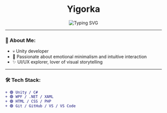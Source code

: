 <h1 align="center">Yigorka</h1>

<p align="center">
  <img src="https://readme-typing-svg.demolab.com?font=Fira+Code&pause=1000&color=0AFF00&center=true&vCenter=true&width=435&lines=Unity+Developer;WPF+Enthusiast;Emotional+Minimalism" alt="Typing SVG" />
</p>

---

### 🧠 About Me:
- 💀 Unity developer
- 🌱 Passionate about emotional minimalism and intuitive interaction
- ✨ UI/UX explorer, lover of visual storytelling

---

### 🛠️ Tech Stack:
```diff
+ 🟢 Unity / C#
+ 🟢 WPF / .NET / XAML
+ 🟢 HTML / CSS / PHP
+ 🟢 Git / GitHub / VS / VS Code

